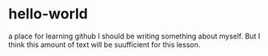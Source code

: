 # hello-world
a place for learning github
I should be writing something about myself.
But I think this amount of text will be suufficient for this lesson.

